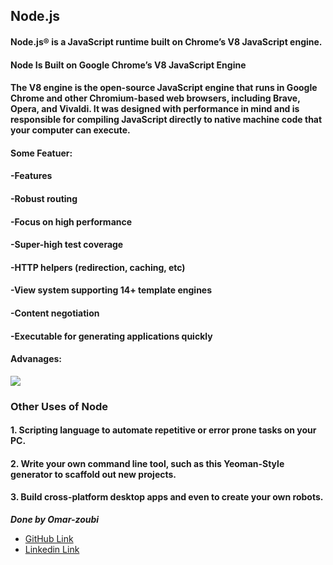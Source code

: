 ## Node.js
#### Node.js® is a JavaScript runtime built on Chrome’s V8 JavaScript engine.
#### Node Is Built on Google Chrome’s V8 JavaScript Engine
#### The V8 engine is the open-source JavaScript engine that runs in Google Chrome and other Chromium-based web browsers, including Brave, Opera, and Vivaldi. It was designed with performance in mind and is responsible for compiling JavaScript directly to native machine code that your computer can execute.

#### Some Featuer:
#### -Features
#### -Robust routing
#### -Focus on high performance
#### -Super-high test coverage
#### -HTTP helpers (redirection, caching, etc)
#### -View system supporting 14+ template engines
#### -Content negotiation
#### -Executable for generating applications quickly

#### Advanages:
![](https://dzone.com/storage/temp/13725147-nodejs-advantages.jpeg)

### Other Uses of Node
#### 1. Scripting language to automate repetitive or error prone tasks on your PC.
#### 2. Write your own command line tool, such as this Yeoman-Style generator to scaffold out new projects.
#### 3. Build cross-platform desktop apps and even to create your own robots.

***Done by Omar-zoubi***
- [GitHub Link](https://github.com/Omar-zoubi)
- [Linkedin Link](https://www.linkedin.com/in/omar-alzoubi-54034bb4/)
